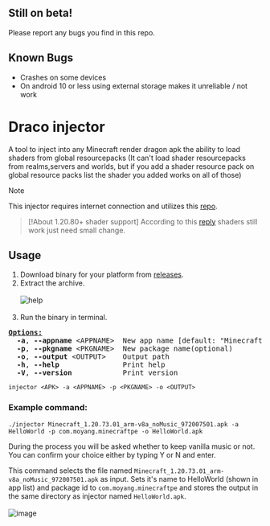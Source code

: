 ## Still on beta! 
Please report any bugs you find in this repo.

## Known Bugs
- Crashes on some devices
- On android 10 or less using external storage makes it unreliable / not work
  
# Draco injector 
A tool to inject into any Minecraft render dragon apk the ability to load shaders from global resourcepacks (It can't load shader resourcepacks from realms,servers and worlds, but if you add a shader resource pack on global resource packs list the shader you added works on all of those)

> [!NOTE]
> This injector requires internet connection and utilizes this [repo](https://github.com/mcbegamerxx954/mcbe_shader_redirector).

> [!About 1.20.80+ shader support]
> According to this [reply](https://github.com/mcbegamerxx954/draco-injector/issues/1#issuecomment-2136571773) shaders still work just need small change.

## Usage
1. Download binary for your platform from [releases](https://github.com/mcbegamerxx954/draco-injector/releases/latest).
2. Extract the archive.
<br><br>
![help](https://github.com/mcbegamerxx954/draco-injector/assets/154642722/17e34bc1-0025-4e44-9f78-6ce8447c575b)<br><br>
4. Run the binary in terminal.

<pre><u style="text-decoration-style:single"><b>Options:</b></u>
  <b>-a</b>, <b>--appname</b> &lt;APPNAME&gt;  New app name [default: &quot;Minecraft Patched(whar)&quot;]
  <b>-p</b>, <b>--pkgname</b> &lt;PKGNAME&gt;  New package name(optional)
  <b>-o</b>, <b>--output</b> &lt;OUTPUT&gt;    Output path
  <b>-h</b>, <b>--help</b>               Print help
  <b>-V</b>, <b>--version</b>            Print version</pre>


```injector <APK> -a <APPNAME> -p <PKGNAME> -o <OUTPUT>```

### Example command:
```
./injector Minecraft_1.20.73.01_arm-v8a_noMusic_972007501.apk -a HelloWorld -p com.moyang.minecraftpe -o HelloWorld.apk

```
During the process you will be asked whether to keep vanilla music or not. You can confirm your choice either by typing Y or N and enter.

This command selects the file named ```Minecraft_1.20.73.01_arm-v8a_noMusic_972007501.apk``` as input. Sets it's name to HelloWorld (shown in app list) and package id to ```com.moyang.minecraftpe``` and stores the output in the same directory as injector named ```HelloWorld.apk```.<br><br>
![image](https://github.com/atashi764/draco-injector/assets/40156662/e8919c22-d50f-4260-9871-cdc102a3dc22)

